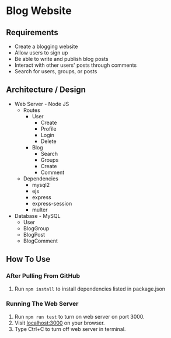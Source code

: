 # Blog Website

## Requirements
* Create a blogging website
* Allow users to sign up
* Be able to write and publish blog posts
* Interact with other users' posts through comments
* Search for users, groups, or posts

## Architecture / Design
* Web Server - Node JS
  * Routes
    * User
      * Create
      * Profile
      * Login
      * Delete
    * Blog
      * Search
      * Groups
      * Create
      * Comment
  * Dependencies
    * mysql2
    * ejs
    * express
    * express-session
    * multer
* Database - MySQL
  * User
  * BlogGroup
  * BlogPost
  * BlogComment

## How To Use

### After Pulling From GitHub
1. Run `npm install` to install dependencies listed in package.json

### Running The Web Server
1. Run `npm run test` to turn on web server on port 3000.
2. Visit [localhost:3000](http://localhost:3000) on your browser.
3. Type Ctrl+C to turn off web server in terminal.